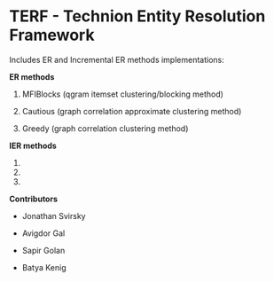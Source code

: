 # TERF - Technion Entity Resolution Framework #

Includes ER and Incremental ER methods implementations:

**ER methods**

1. MFIBlocks (qgram itemset clustering/blocking method)

2. Cautious (graph correlation approximate clustering method)

3. Greedy (graph correlation clustering method)

**IER methods**

1.
2.
3.

**Contributors**

* Jonathan Svirsky

* Avigdor Gal

* Sapir Golan

* Batya Kenig